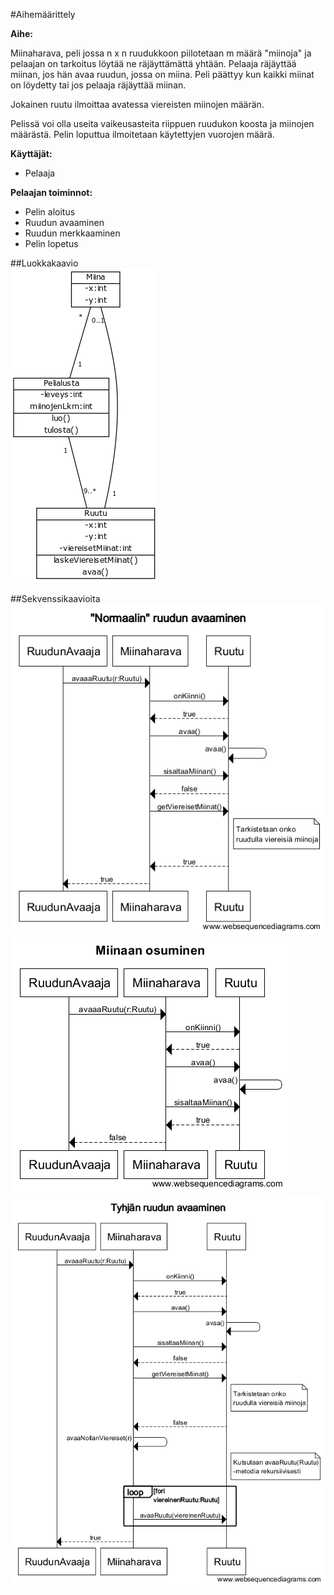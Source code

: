 ﻿#Aihemäärittely

**Aihe:**

Miinaharava, peli jossa n x n ruudukkoon piilotetaan m määrä "miinoja" ja pelaajan on tarkoitus löytää ne räjäyttämättä yhtään.
Pelaaja räjäyttää miinan, jos hän avaa ruudun, jossa on miina. Peli päättyy kun kaikki miinat on löydetty tai jos pelaaja räjäyttää miinan.

Jokainen ruutu ilmoittaa avatessa viereisten miinojen määrän.

Pelissä voi olla useita vaikeusasteita riippuen ruudukon koosta ja miinojen määrästä. Pelin loputtua ilmoitetaan käytettyjen vuorojen määrä.


**Käyttäjät:**

- Pelaaja


**Pelaajan toiminnot:**

- Pelin aloitus
- Ruudun avaaminen
- Ruudun merkkaaminen
- Pelin lopetus

##Luokkakaavio  
![alt text](luokkakaavio.png)  

##Sekvenssikaavioita  
![alt text](normaalinRuudunAvaaminen.png)  
![alt text](miinaanOsuminen.png)  
![alt text](tyhjanRuudunAvaaminen.png)  